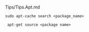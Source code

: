 Tips/Tips.Apt.md

```
sudo apt-cache search <package_name>
```

```
 apt-get source <package name>
```